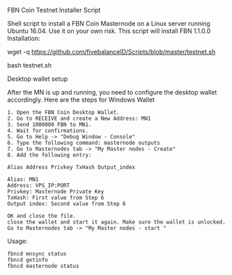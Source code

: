 FBN Coin Testnet Installer Script

Shell script to install a FBN Coin Masternode on a Linux server running Ubuntu 16.04. Use it on your own risk.
This script will install FBN 1.1.0.0
Installation:

wget -q https://github.com/fivebalanceID/Scripts/blob/master/testnet.sh
<p> bash testnet.sh

Desktop wallet setup

After the MN is up and running, you need to configure the desktop wallet accordingly. Here are the steps for Windows Wallet

    1. Open the FBN Coin Desktop Wallet.
    2. Go to RECEIVE and create a New Address: MN1
    3. Send 1000000 FBN to MN1.
    4. Wait for confirmations.
    5. Go to Help -> "Debug Window - Console"
    6. Type the following command: masternode outputs
    7. Go to Masternodes tab -> "My Master nodes - Create"
    8. Add the following entry:

    Alias Address Privkey TxHash Output_index

    Alias: MN1
    Address: VPS_IP:PORT
    Privkey: Masternode Private Key
    TxHash: First value from Step 6
    Output index: Second value from Step 6

    OK and close the file.
    close the wallet and start it again. Make sure the wallet is unlocked.
    Go to Masternodes tab -> "My Master nodes - start " 
    

Usage:

    fbncd mnsync status
    fbncd getinfo
    fbncd masternode status

